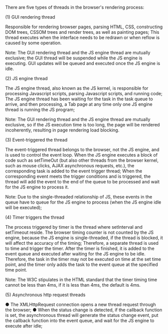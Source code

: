 There are five types of threads in the browser's rendering process:

(1) GUI rendering thread

Responsible for rendering browser pages, parsing HTML, CSS, constructing DOM trees, CSSOM trees and render trees, as well as painting pages; This thread executes when the interface needs to be redrawn or when reflow is caused by some operation.

Note: The GUI rendering thread and the JS engine thread are mutually exclusive; the GUI thread will be suspended while the JS engine is executing. GUI updates will be queued and executed once the JS engine is idle.

(2) JS engine thread

The JS engine thread, also known as the JS kernel, is responsible for processing Javascript scripts, parsing Javascript scripts, and running code; The JS engine thread has been waiting for the task in the task queue to arrive, and then processing, a Tab page at any time only one JS engine thread is running the JS program;

Note: The GUI rendering thread and the JS engine thread are mutually exclusive, so if the JS execution time is too long, the page will be rendered incoherently, resulting in page rendering load blocking.

(3) Event-triggered the thread

The event-triggered thread belongs to the browser, not the JS engine, and is used to control the event loop. When the JS engine executes a block of code such as setTimeOut (but also other threads from the browser kernel, such as mouse clicks, AJAX asynchronous requests, etc.), the corresponding task is added to the event trigger thread; When the corresponding event meets the trigger conditions and is triggered, the thread will add the event to the end of the queue to be processed and wait for the JS engine to process it.

Note: Due to the single-threaded relationship of JS, these events in the queue have to queue for the JS engine to process (when the JS engine idle will be executed);

(4) Timer triggers the thread

The process triggered by timer is the thread where setInterval and setTimeout reside. The browser timing counter is not counted by the JS engine, because the JS engine is single-threaded, if the thread is blocked, it will affect the accuracy of the timing; Therefore, a separate thread is used to time and trigger the timer. After the timer is finished, it is added to the event queue and executed after waiting for the JS engine to be idle. Therefore, the task in the timer may not be executed on time at the set time point, and the timer only adds the task to the event queue at the specified time point.

Note: The W3C stipulates in the HTML standard that the timer timing time cannot be less than 4ms, if it is less than 4ms, the default is 4ms.

(5) Asynchronous http request threads

● The XMLHttpRequest connection opens a new thread request through the browser;
● When the status change is detected, if the callback function is set, the asynchronous thread will generate the status change event, put the callback function into the event queue, and wait for the JS engine to execute after idle;